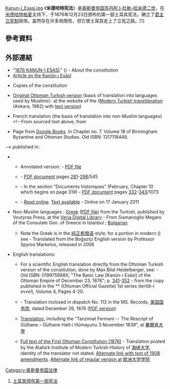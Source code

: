 [Kanun-i_Esasi.jpg](https://zh.wikipedia.org/wiki/File:Kanun-i_Esasi.jpg "fig:Kanun-i_Esasi.jpg") 《**米德哈特宪法**》是[奥斯曼帝国](../Page/奥斯曼帝国.md "wikilink")[苏丹](../Page/苏丹.md "wikilink")[阿卜杜勒-哈米德二世](../Page/阿卜杜勒-哈米德二世.md "wikilink")，在[米德哈特帕夏](../Page/米德哈特帕夏.md "wikilink")主持下，于1876年12月23日颁布的第一部土耳其宪法，确立了[君主立宪制](../Page/君主立宪制.md "wikilink")政体。虽然存在许多局限性，但它使土耳其走上了立宪之路。\[1\]

## 參考資料

## 外部連結

  - "[1876 KANUN-I ESASİ](https://anayasa.tbmm.gov.tr/1876.aspx)."  () - About the constitution
  - [Article on the Kanûn-ı Esâsî](http://www.osmanli700.gen.tr/english/affairs/olayk3.html)

<!-- end list -->

  - Copies of the constitution

<!-- end list -->

  - [Original Ottoman Turkish version](https://anayasa.tbmm.gov.tr/docs/1876/1876ilkmetinler/1876-ilkhal-osmanlica.pdf) (basis of translation into languages used by Muslims)- at the website of the  ([Modern Turkish transliteration](https://anayasa.tbmm.gov.tr/docs/1876/1876ilkmetinler/1876-ilkhal-turkce.pdf) (Ankara, 1982) with [text version](http://www.anayasa.gen.tr/1876ke.htm))

  - French translation (the basis of translation into non-Muslim languages)\<\!--From sourced text above, from

  - Page from [Google Books](https://zh.wikipedia.org/wiki/Google_Books "wikilink"). In Chapter no. 7. Volume 18 of Birmingham Byzantine and Ottoman Studies. Old ISBN: 1317118448.

\--\> published in:

  -   - Annotated version:  - [PDF file](https://ia800308.us.archive.org/30/items/sc_0001068641_00000001364801/sc_0001068641_00000001364801.pdf)

      - \- [PDF document](https://ia803002.us.archive.org/22/items/documentsdiplom10trgoog/documentsdiplom10trgoog.pdf) pages [281](https://archive.org/details/documentsdiplom10trgoog/page/n280)-[298](https://archive.org/details/documentsdiplom10trgoog/page/n298)/545

      - \- In the section "Documents historiques" (February, Chapter 10 which begins on page 319) - [PDF document](https://ia802705.us.archive.org/24/items/revuegenerale00unkngoog/revuegenerale00unkngoog.pdf) pages [332](https://archive.org/details/revuegenerale00unkngoog/page/n332)-[343](https://archive.org/details/revuegenerale00unkngoog/page/n343)/1073

      - \- [Read online](https://gallica.bnf.fr/ark:/12148/bpt6k57217837/f5.image). [Text available](https://gallica.bnf.fr/ark:/12148/bpt6k57217837/texteBrut) - Online on 17 January 2011

  - Non-Muslim languages : [Greek](http://medusa.libver.gr/jspui/handle/123456789/3866) ([PDF file](http://medusa.libver.gr/jspui/bitstream/123456789/3866/2/OTHOMANIKON%20SYNTAGMA.pdf)) from the Turkish, published by Voutyras Press, at the [Veria Digital Library](https://zh.wikipedia.org/wiki/Veria_Digital_Library "wikilink") - From Sismanoglio Megaro of the Consulate Gen. of Greece in Istanbul ; [Bulgarian](http://macedonia.kroraina.com/knizhki/otomanska_konstitucija_1876.pdf)

      - Note the Greek is in the [纯正希腊语](../Page/纯正希腊语.md "wikilink") style; for a portion in modern  () see  - Translated from the Boğaziçi English version by Professor Spyros Marketos, released in 2006

  - English translations:

      - For a scientific English translation directly from the Ottoman Turkish version of the constitution, done by Max Bilal Heidelberger, see:  - Old ISBN: 019975988X; "The Basic Law \[Kanūn-ı Esāsī\] of the Ottoman Empire of December 23, 1876"; p. [341](https://books.google.com/books?id=PJBpAgAAQBAJ&pg=PA341)-[352](https://books.google.com/books?id=PJBpAgAAQBAJ&pg=PA352) - from the copy published in the ** (Ottoman Official Gazette) 1st series (*tertïb-i evvel*), Volume 4, Pages 4-20.

      - \- Translation inclosed in dispatch No. 113 in the MS. Records, [美国国务院](../Page/美国国务院.md "wikilink"), dated December 26, 1876 ([PDF version](https://ia801700.us.archive.org/35/items/jstor-2212668/2212668.pdf))

      - [Translation](http://genckaya.bilkent.edu.tr/documents1.html), including the "Tanzimat Fermani -- The Rescript of Gülhane – Gülhane Hatt-i Hümayunu 3 November 1839", at [畢爾肯大學](../Page/畢爾肯大學.md "wikilink")

      - [Full text of the First Ottoman Constitution (1876)](http://web.archive.org/web/20030509053828/http://www.ata.boun.edu.tr/Department%20Webpages/ATA_517/Constitution%20of%20the%20Ottoman%20Empire%201876.doc) - Translation posted by the Atatürk Institute of Modern Turkish History of [海峡大学](../Page/海峡大学.md "wikilink"), identity of the translator not stated. [Alternate link with text of 1908 amendments](http://www.anayasa.gen.tr/1876constitution.htm). [Alternate link of regular version at](https://iow.eui.eu/wp-content/uploads/sites/18/2014/05/Brown-01-Ottoman-Constitution.pdf) [欧洲大学学院](../Page/欧洲大学学院.md "wikilink")

[Category:奥斯曼帝国法律](https://zh.wikipedia.org/wiki/Category:奥斯曼帝国法律 "wikilink")

1.  [土耳其颁布第一部宪法](http://www.timemap.com.cn/weiba/VE9148rN0)